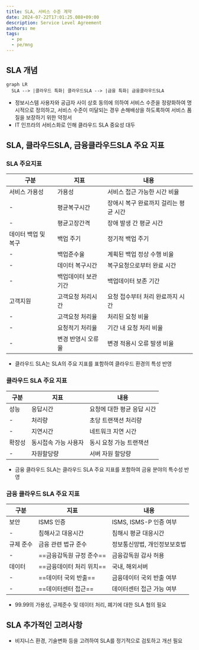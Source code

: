 ```yaml
---
title: SLA, 서비스 수준 계약
date: 2024-07-22T17:01:25.088+09:00
description: Service Level Agreement
authors: me
tags:
  - pe
  - pe/mng
---
```


## SLA 개념

```mermaid
graph LR
  SLA --> |클라우드 특화| 클라우드SLA --> |금융 특화| 금융클라우드SLA
```

- 정보시스템 사용자와 공급자 사이 상호 동의에 의하여 서비스 수준을 정량화하여 명시적으로 정의하고, 서비스 수준이 미달되는 경우 손해배상을 하도록하여 서비스 품질을 보장하기 위한 약정서
- IT  인프라의 서비스화로 인해 클라우드 SLA 중요성 대두

## SLA, 클라우드SLA, 금융클라우드SLA 주요 지표

### SLA 주요지표

| 구분 | 지표 | 내용 |
| --- | --- | --- |
| 서비스 가용성 | 가용성 | 서비스 접근 가능한 시간 비율 |
| - | 평균복구시간 | 장애시 복구 완료까지 걸리는 평균 시간 |
| - | 평균고장간격 | 장애 발생 간 평균 시간 |
| 데이터 백업 및 복구 | 백업 주기 | 정기적 백업 주기 |
| - | 백업준수율 | 계획된 백업 정상 수행 비율 |
| - | 데이터 복구시간 | 복구요청으로부터 완료 시간 |
| - | 백업데이터 보관기간 | 백업데이터 보존 기간 |
| 고객지원 | 고객요청 처리시간 | 요청 접수부터 처리 완료까지 시간 |
| - | 고객요청 처리율 | 처리된 요청 비율 |
| - | 요청적기 처리율 | 기간 내 요청 처리 비율 |
| - | 변경 반영시 오류율 | 변경 적용시 오류 발생 비율 |

- 클라우드 SLA는 SLA의 주요 지표를 표함하여 클라우드 환경의 특성 반영

### 클라우드 SLA 주요 지표

| 구분 | 지표 | 내용 |
| --- | --- | --- |
| 성능 | 응답시간 | 요청에 대한 평균 응답 시간 |
| - | 처리량 | 초당 트랜잭션 처리량 |
| - | 지연시간 | 네트워크 지연 시간 |
| 확장성 | 동시접속 가능 사용자 | 동시 요청 가능 트랜잭션 |
| - | 자원할당량 | 서버 자원 할당량 |

- 금융 클라우드 SLA는 클라우드 SLA 주요 지표를 포함하여 금융 분야의 특수성 반영

### 금융 클라우드 SLA 주요 지표

| 구분 | 지표 | 내용 |
| --- | --- | --- |
| 보안 | ISMS 인증 | ISMS, ISMS-P 인증 여부 |
| - | 침해사고 대응시간 | 침해시 평균 대응시간 |
| 규제 준수 | 금융 관련 법규 준수 | 정보통신망법, 개인정보보호법 |
| - | ==금융감독원 규정 준수== | 금융감독원 감사 허용 |
| 데이터 | ==금융데이터 처리 위치== | 국내, 해외서버 |
| - | ==데이터 국외 반출== | 금융데이터 국외 반출 여부 |
| - | ==데이터센터 접근== | 데이터센터 접근 가능 여부 |

- 99.99의 가용성, 규제준수 및 데이터 처리, 폐기에 대한 SLA 협의 필요

## SLA 추가적인 고려사항

- 비지니스 환경, 기술변화 등을 고려하여 SLA를 정기적으로 검토하고 개선 필요
